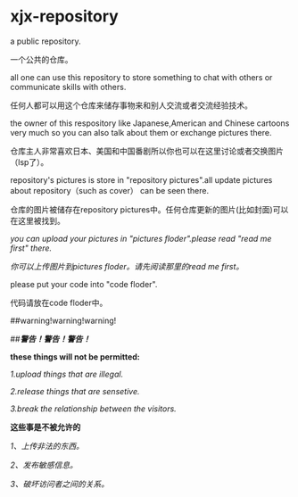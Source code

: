 # xjx-repository

a public repository.

一个公共的仓库。

all one can use this repository to store something to chat with others or communicate skills with others.

任何人都可以用这个仓库来储存事物来和别人交流或者交流经验技术。

the owner of this respository like Japanese,American and Chinese cartoons very much so you can also talk about them or exchange pictures there.

仓库主人非常喜欢日本、美国和中国番剧所以你也可以在这里讨论或者交换图片（lsp了）。

repository's pictures is store in "repository pictures".all update pictures about repository（such as cover） can be seen there.

仓库的图片被储存在repository pictures中。任何仓库更新的图片(比如封面)可以在这里被找到。

*you can upload your pictures in "pictures floder".please read "read me first" there.*

*你可以上传图片到pictures floder。请先阅读那里的read me first。*

please put your code into "code floder".

代码请放在code floder中。

##warning!warning!warning!

##***警告！警告！警告！***

**these things will not be permitted:**

*1.upload things that are illegal.*

*2.release things that are sensetive.*

*3.break the relationship between the visitors.*

**这些事是不被允许的**

*1、上传非法的东西。*

*2、发布敏感信息。*

*3、破坏访问者之间的关系。*
